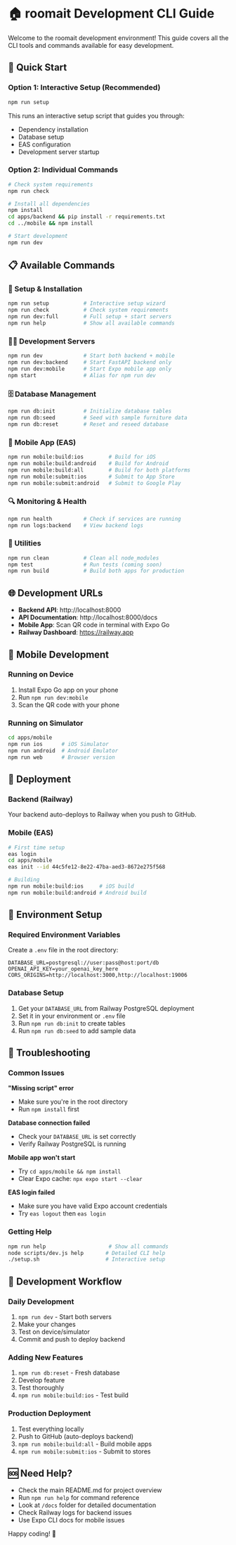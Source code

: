 # 🏠 roomait Development CLI Guide

Welcome to the roomait development environment! This guide covers all the CLI tools and commands available for easy development.

## 🚀 Quick Start

### Option 1: Interactive Setup (Recommended)
```bash
npm run setup
```
This runs an interactive setup script that guides you through:
- Dependency installation
- Database setup  
- EAS configuration
- Development server startup

### Option 2: Individual Commands
```bash
# Check system requirements
npm run check

# Install all dependencies
npm install
cd apps/backend && pip install -r requirements.txt
cd ../mobile && npm install

# Start development
npm run dev
```

## 📋 Available Commands

### 🔧 Setup & Installation
```bash
npm run setup           # Interactive setup wizard
npm run check           # Check system requirements  
npm run dev:full        # Full setup + start servers
npm run help            # Show all available commands
```

### 🏃‍♂️ Development Servers
```bash
npm run dev             # Start both backend + mobile
npm run dev:backend     # Start FastAPI backend only
npm run dev:mobile      # Start Expo mobile app only
npm start               # Alias for npm run dev
```

### 🗄️ Database Management
```bash
npm run db:init         # Initialize database tables
npm run db:seed         # Seed with sample furniture data
npm run db:reset        # Reset and reseed database
```

### 📱 Mobile App (EAS)
```bash
npm run mobile:build:ios        # Build for iOS
npm run mobile:build:android    # Build for Android  
npm run mobile:build:all        # Build for both platforms
npm run mobile:submit:ios       # Submit to App Store
npm run mobile:submit:android   # Submit to Google Play
```

### 🔍 Monitoring & Health
```bash
npm run health          # Check if services are running
npm run logs:backend    # View backend logs
```

### 🧹 Utilities
```bash
npm run clean           # Clean all node_modules
npm test                # Run tests (coming soon)
npm run build           # Build both apps for production
```

## 🌐 Development URLs

- **Backend API**: http://localhost:8000
- **API Documentation**: http://localhost:8000/docs
- **Mobile App**: Scan QR code in terminal with Expo Go
- **Railway Dashboard**: https://railway.app

## 📱 Mobile Development

### Running on Device
1. Install Expo Go app on your phone
2. Run `npm run dev:mobile`
3. Scan the QR code with your phone

### Running on Simulator
```bash
cd apps/mobile
npm run ios      # iOS Simulator
npm run android  # Android Emulator
npm run web      # Browser version
```

## 🚀 Deployment

### Backend (Railway)
Your backend auto-deploys to Railway when you push to GitHub.

### Mobile (EAS)
```bash
# First time setup
eas login
cd apps/mobile
eas init --id 44c5fe12-8e22-47ba-aed3-8672e275f568

# Building
npm run mobile:build:ios     # iOS build
npm run mobile:build:android # Android build
```

## 🔧 Environment Setup

### Required Environment Variables
Create a `.env` file in the root directory:
```env
DATABASE_URL=postgresql://user:pass@host:port/db
OPENAI_API_KEY=your_openai_key_here
CORS_ORIGINS=http://localhost:3000,http://localhost:19006
```

### Database Setup
1. Get your `DATABASE_URL` from Railway PostgreSQL deployment
2. Set it in your environment or `.env` file
3. Run `npm run db:init` to create tables
4. Run `npm run db:seed` to add sample data

## 🐛 Troubleshooting

### Common Issues

**"Missing script" error**
- Make sure you're in the root directory
- Run `npm install` first

**Database connection failed**
- Check your `DATABASE_URL` is set correctly
- Verify Railway PostgreSQL is running

**Mobile app won't start**
- Try `cd apps/mobile && npm install`
- Clear Expo cache: `npx expo start --clear`

**EAS login failed**
- Make sure you have valid Expo account credentials
- Try `eas logout` then `eas login`

### Getting Help
```bash
npm run help                    # Show all commands
node scripts/dev.js help       # Detailed CLI help
./setup.sh                     # Interactive setup
```

## 🎯 Development Workflow

### Daily Development
1. `npm run dev` - Start both servers
2. Make your changes
3. Test on device/simulator
4. Commit and push to deploy backend

### Adding New Features
1. `npm run db:reset` - Fresh database
2. Develop feature
3. Test thoroughly
4. `npm run mobile:build:ios` - Test build

### Production Deployment
1. Test everything locally
2. Push to GitHub (auto-deploys backend)
3. `npm run mobile:build:all` - Build mobile apps
4. `npm run mobile:submit:ios` - Submit to stores

## 🆘 Need Help?

- Check the main README.md for project overview
- Run `npm run help` for command reference
- Look at `/docs` folder for detailed documentation
- Check Railway logs for backend issues
- Use Expo CLI docs for mobile issues

Happy coding! 🚀
